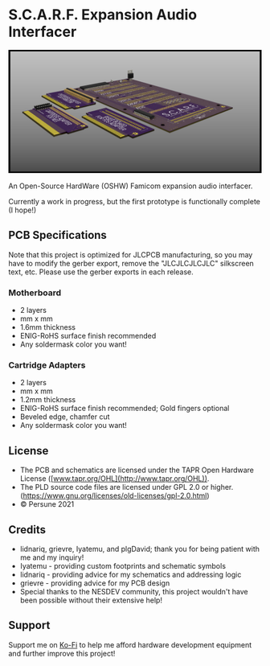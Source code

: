 # S.C.A.R.F. Expansion Audio Interfacer

![](exp-interface.png)

An Open-Source HardWare (OSHW) Famicom expansion audio interfacer.

Currently a work in progress, but the first prototype is functionally complete (I hope!)
## PCB Specifications

Note that this project is optimized for JLCPCB manufacturing, so you may have to modify the gerber export, remove the "JLCJLCJLCJLC" silkscreen text, etc.
Please use the gerber exports in each release.

### Motherboard

- 2 layers
- mm x mm
- 1.6mm thickness
- ENIG-RoHS surface finish recommended
- Any soldermask color you want!

### Cartridge Adapters

- 2 layers
- mm x mm
- 1.2mm thickness
- ENIG-RoHS surface finish recommended; Gold fingers optional
- Beveled edge, chamfer cut
- Any soldermask color you want!


## License

- The PCB and schematics are licensed under the TAPR Open Hardware License ([www.tapr.org/OHL](http://www.tapr.org/OHL)).
- The PLD source code files are licensed under GPL 2.0 or higher. (https://www.gnu.org/licenses/old-licenses/gpl-2.0.html)
- © Persune 2021

## Credits

- lidnariq, grievre, Iyatemu, and plgDavid; thank you for being patient with me and my inquiry!
- Iyatemu - providing custom footprints and schematic symbols
- lidnariq - providing advice for my schematics and addressing logic
- grievre - providing advice for my PCB design
- Special thanks to the NESDEV community, this project wouldn't have been possible without their extensive help!

## Support

Support me on [Ko-Fi](https://ko-fi.com/persune) to help me afford hardware development equipment and further improve this project!

